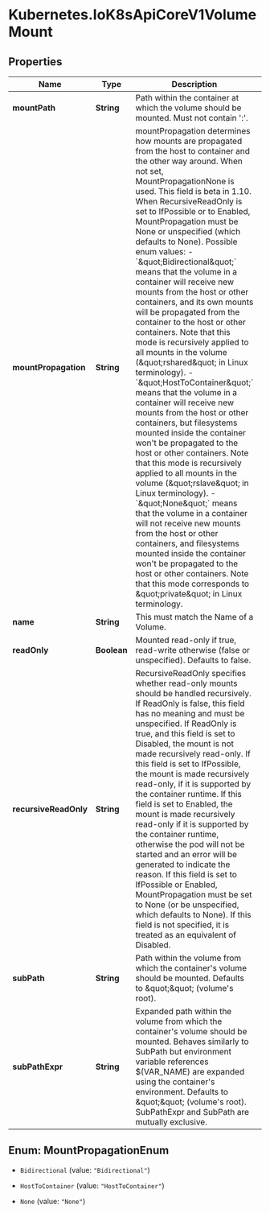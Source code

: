 # Kubernetes.IoK8sApiCoreV1VolumeMount

## Properties

Name | Type | Description | Notes
------------ | ------------- | ------------- | -------------
**mountPath** | **String** | Path within the container at which the volume should be mounted.  Must not contain &#39;:&#39;. | 
**mountPropagation** | **String** | mountPropagation determines how mounts are propagated from the host to container and the other way around. When not set, MountPropagationNone is used. This field is beta in 1.10. When RecursiveReadOnly is set to IfPossible or to Enabled, MountPropagation must be None or unspecified (which defaults to None).  Possible enum values:  - &#x60;\&quot;Bidirectional\&quot;&#x60; means that the volume in a container will receive new mounts from the host or other containers, and its own mounts will be propagated from the container to the host or other containers. Note that this mode is recursively applied to all mounts in the volume (\&quot;rshared\&quot; in Linux terminology).  - &#x60;\&quot;HostToContainer\&quot;&#x60; means that the volume in a container will receive new mounts from the host or other containers, but filesystems mounted inside the container won&#39;t be propagated to the host or other containers. Note that this mode is recursively applied to all mounts in the volume (\&quot;rslave\&quot; in Linux terminology).  - &#x60;\&quot;None\&quot;&#x60; means that the volume in a container will not receive new mounts from the host or other containers, and filesystems mounted inside the container won&#39;t be propagated to the host or other containers. Note that this mode corresponds to \&quot;private\&quot; in Linux terminology. | [optional] 
**name** | **String** | This must match the Name of a Volume. | 
**readOnly** | **Boolean** | Mounted read-only if true, read-write otherwise (false or unspecified). Defaults to false. | [optional] 
**recursiveReadOnly** | **String** | RecursiveReadOnly specifies whether read-only mounts should be handled recursively.  If ReadOnly is false, this field has no meaning and must be unspecified.  If ReadOnly is true, and this field is set to Disabled, the mount is not made recursively read-only.  If this field is set to IfPossible, the mount is made recursively read-only, if it is supported by the container runtime.  If this field is set to Enabled, the mount is made recursively read-only if it is supported by the container runtime, otherwise the pod will not be started and an error will be generated to indicate the reason.  If this field is set to IfPossible or Enabled, MountPropagation must be set to None (or be unspecified, which defaults to None).  If this field is not specified, it is treated as an equivalent of Disabled. | [optional] 
**subPath** | **String** | Path within the volume from which the container&#39;s volume should be mounted. Defaults to \&quot;\&quot; (volume&#39;s root). | [optional] 
**subPathExpr** | **String** | Expanded path within the volume from which the container&#39;s volume should be mounted. Behaves similarly to SubPath but environment variable references $(VAR_NAME) are expanded using the container&#39;s environment. Defaults to \&quot;\&quot; (volume&#39;s root). SubPathExpr and SubPath are mutually exclusive. | [optional] 



## Enum: MountPropagationEnum


* `Bidirectional` (value: `"Bidirectional"`)

* `HostToContainer` (value: `"HostToContainer"`)

* `None` (value: `"None"`)




